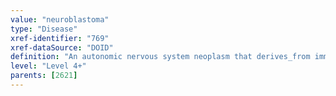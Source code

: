 ```yaml
---
value: "neuroblastoma"
type: "Disease"
xref-identifier: "769"
xref-dataSource: "DOID"
definition: "An autonomic nervous system neoplasm that derives_from immature nerve cells.|Xref MGI.OMIM mapping confirmed by DO. [SN]."
level: "Level 4+"
parents: [2621]
---
```

